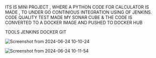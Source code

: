 ITS IS MINI PROJECT , WHERE A PYTHON CODE FOR CALCULATOR IS MADE , TO UNDER GO CONTINIOUS INTEGRATION USING OF JENKINS.
 CODE QUALITY TEST MADE MY SONAR CUBE &
THE CODE IS CONVERTED TO A DOCKER IMAGE
AND PUSHED TO DOCKER HUB


TOOLS 
JENKINS
DOCKER
GIT


![Screenshot from 2024-06-24 10-10-24](https://github.com/Night-mask/CICD_1/assets/146056953/4d5cd508-486a-4c95-952e-6459abab817a)


![Screenshot from 2024-06-24 10-11-54](https://github.com/Night-mask/CICD_1/assets/146056953/515e06a7-d62b-4f7b-85d8-59b0668b60c7)




